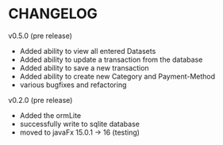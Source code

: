 # CHANGELOG

v0.5.0
(pre release)

- Added ability to view all entered Datasets
- Added ability to update a transaction from the database
- Added ability to save a new transaction
- Added ability to create new Category and Payment-Method
- various bugfixes and refactoring

v0.2.0
(pre release)

- Added the ormLite
- successfully write to sqlite database
- moved to javaFx 15.0.1 -> 16 (testing)
